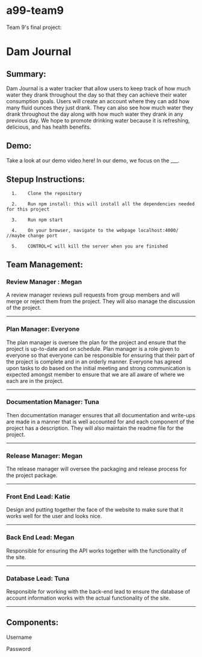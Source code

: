 # a99-team9
Team 9's final project:

# Dam Journal 

## Summary:
Dam Journal is a water tracker that allow users to keep track of how much water they drank throughout the day so that they can achieve their water consumption goals. Users will create an account where they can add how many fluid ounces they just drank. They can also see how much water they drank throughout the day along with how much water they drank in any previous day. We hope to promote drinking water because it is refreshing, delicious, and has health benefits. 

## Demo:
Take a look at our demo video here! In our demo, we focus on the ___.

## Stepup Instructions:
      
      1.    Clone the repository
      
      2.    Run npm install: this will install all the dependencies needed for this project
      
      3.    Run npm start
      
      4.    On your browser, navigate to the webpage localhost:4000/ //maybe change port
      
      5.    CONTROL+C will kill the server when you are finished
      

## Team Management:

### Review Manager : Megan

A review manager reviews pull requests from group members and will merge or reject them from the project. They will also manage the discussion of the project. 

__________________________

### Plan Manager: Everyone

The plan manager is oversee the plan for the project and ensure that the project is up-to-date and on schedule. Plan manager is a role given to everyone so that everyone can be responsible for ensuring that their part of the project is complete and in an orderly manner. Everyone has agreed upon tasks to do based on the initial meeting and strong communication is expected amongst member to ensure that we are all aware of where we each are in the project. 

__________________________

### Documentation Manager: Tuna

Then documentation manager ensures that all documentation and write-ups are made in a manner that is well accounted for and each component of the project has a description. They will also maintain the readme file for the project. 

__________________________

### Release Manager: Megan

The release manager will oversee the packaging and release process for the project package. 

__________________________

### Front End Lead: Katie

Design and putting together the face of the website to make sure that it works well for the user and looks nice. 

__________________________

### Back End Lead: Megan

Responsible for ensuring the API works together with the functionality of the site. 

__________________________

### Database Lead: Tuna

Responsible for working with the back-end lead to ensure the database of account information works with the actual functionality of the site. 

__________________________


## Components: 

Username

Password

